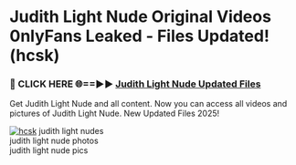 # Judith Light Nude Original Videos 0nlyFans Leaked - Files Updated! (hcsk)

<h3>🔴 CLICK HERE 🌐==►► <a href="https://tinyurl.com/yrmya6cz" rel="nofollow">Judith Light Nude Updated Files</a></h3>

Get Judith Light Nude and all content. Now you can access all videos and pictures of Judith Light Nude. New Updated Files 2025!

[![hcsk](https://i.imgur.com/FMdXYCs.gif)](https://tinyurl.com/yrmya6cz)
judith light nudes<br>
judith light nude photos<br>
judith light nude pics